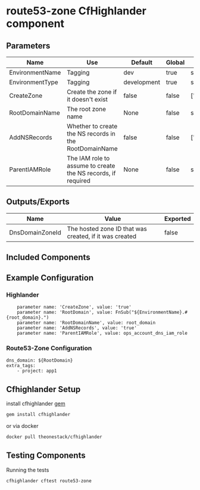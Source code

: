 # route53-zone CfHighlander component

## Parameters

| Name | Use | Default | Global | Type | Allowed Values |
| ---- | --- | ------- | ------ | ---- | -------------- |
| EnvironmentName | Tagging | dev | true | string
| EnvironmentType | Tagging | development | true | string | ['development','production']
| CreateZone | Create the zone if it doesn't exist | false | false | ['true','false']
| RootDomainName | The root zone name  | None | false | string
| AddNSRecords | Whether to create the NS records in the RootDomainName | false | false | ['true','false']
| ParentIAMRole | The IAM role to assume to create the NS records, if required | None | false | string
## Outputs/Exports

| Name | Value | Exported |
| ---- | ----- | -------- |
| DnsDomainZoneId | The hosted zone ID that was created, if it was created | false

## Included Components

<none>

## Example Configuration
### Highlander
```
    parameter name: 'CreateZone', value: 'true'
    parameter name: 'RootDomain', value: FnSub("${EnvironmentName}.#{root_domain}.")
    parameter name: 'RootDomainName', value: root_domain
    parameter name: 'AddNSRecords', value: 'true'
    parameter name: 'ParentIAMRole', value: ops_account_dns_iam_role
```

### Route53-Zone Configuration

```
dns_domain: ${RootDomain}
extra_tags:
    - project: app1
```

## Cfhighlander Setup

install cfhighlander [gem](https://github.com/theonestack/cfhighlander)

```bash
gem install cfhighlander
```

or via docker

```bash
docker pull theonestack/cfhighlander
```
## Testing Components

Running the tests

```bash
cfhighlander cftest route53-zone
```